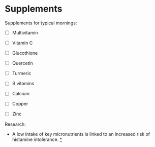 # Supplements

Supplements for typical mornings:

* [ ] Multivitamin

* [ ] Vitamin C

* [ ] Glucothione

* [ ] Quercetin

* [ ] Turmeric

* [ ] B vitamins

* [ ] Calcium

* [ ] Copper

* [ ] Zinc

Research:

* A low intake of key micronutrients is linked to an increased risk of histamine intolerance. [\*](https://www.mdpi.com/2072-6643/12/11/3402)

